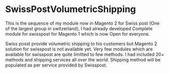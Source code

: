 # SwissPostVolumetricShipping
This is the sequence of my module now in Magento 2 for Swiss post (One of the largest group in switzerland), I had already developed Complete module for swisspost for Magento 1 which is now Open for everyone.

Swiss posst provide volumetric shipping to his customers but Magento 2 solution for swisspost is not available yet. Very few modules which are available for swisspost are quite limitted to few methods. I had included 20+ methods and shipping services all over the world.
Shipping method will be populated as per service provided by Swisspost.
